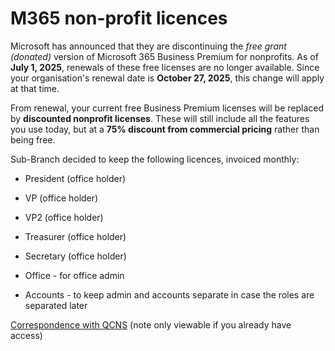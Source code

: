 # M365 non-profit licences

Microsoft has announced that they are discontinuing the _free grant (donated)_ version of Microsoft 365 Business Premium for nonprofits. As of **July 1, 2025**, renewals of these free licenses are no longer available. Since your organisation's renewal date is **October 27, 2025**, this change will apply at that time. 

From renewal, your current free Business Premium licenses will be replaced by **discounted nonprofit licenses**. These will still include all the features you use today, but at a **75% discount from commercial pricing** rather than being free.

Sub-Branch decided to keep the following licences, invoiced monthly:

- President (office holder)

- VP (office holder)

- VP2 (office holder)

- Treasurer (office holder)

- Secretary (office holder)

- Office - for office admin

- Accounts - to keep admin and accounts separate in case the roles are separated later

[Correspondence with QCNS](https://ballinarslsub.sharepoint.com/:u:/g/EV4wP7NX6v1MnnGPNk8DKEABGIXtMm6N68FxBb7ZkPgTNw?e=icCQjL) (note only viewable if you already have access)